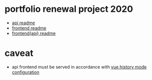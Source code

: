 # portfolio renewal project 2020

- [api readme](https://github.com/rabelais88/portfolio2020/tree/master/api/readme.md)
- [frontend readme](https://github.com/rabelais88/portfolio2020/tree/master/front-www/readme.md)
- [frontend(api) readme](https://github.com/rabelais88/portfolio2020/tree/master/front-api/README.md)

# caveat

- api frontend must be served in accordance with [vue history mode configuration](https://router.vuejs.org/guide/essentials/history-mode.html#example-server-configurations)